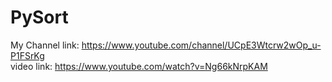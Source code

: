 # PySort
My Channel link: https://www.youtube.com/channel/UCpE3Wtcrw2wOp_u-P1FSrKg<br>
video link: https://www.youtube.com/watch?v=Ng66kNrpKAM
